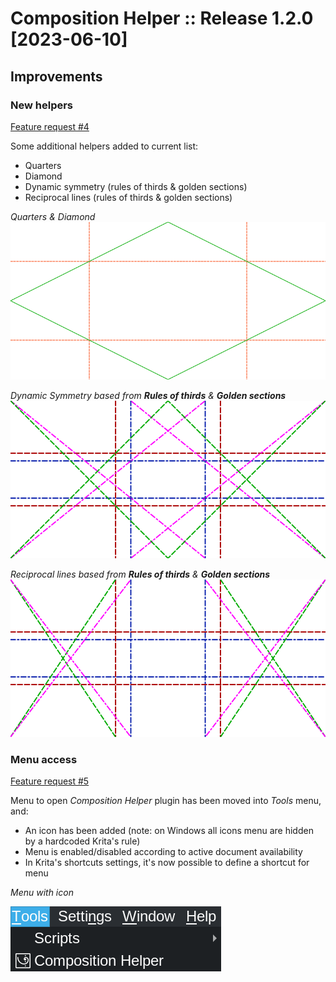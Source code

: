 # Composition Helper :: Release 1.2.0 [2023-06-10]

## Improvements

### New helpers
[Feature request #4](https://github.com/Grum999/CompositionHelper/issues/4)

Some additional helpers added to current list:
- Quarters
- Diamond
- Dynamic symmetry (rules of thirds & golden sections)
- Reciprocal lines (rules of thirds & golden sections)

_Quarters & Diamond_
![Diamond & Quarters helpers](./../screenshots/r1-2-0_helpers1.png)

_Dynamic Symmetry based from **Rules of thirds** & **Golden sections**_
![Dynamic Symmetry helpers](./../screenshots/r1-2-0_helpers2.png)

_Reciprocal lines based from **Rules of thirds** & **Golden sections**_
![Reciprocal lines helpers](./../screenshots/r1-2-0_helpers3.png)


### Menu access
[Feature request #5](https://github.com/Grum999/CompositionHelper/issues/5)

Menu to open *Composition Helper* plugin has been moved into *Tools* menu, and:
- An icon has been added (note: on Windows all icons menu are hidden by a hardcoded Krita's rule)
- Menu is enabled/disabled according to active document availability
- In Krita's shortcuts settings, it's now possible to define a shortcut for menu

_Menu with icon_

![Menu with icon](./../screenshots/r1-2-0_menu.png)



